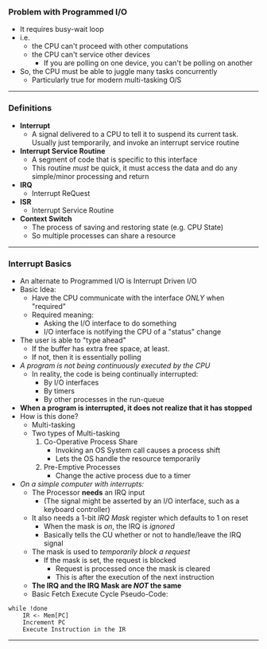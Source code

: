 ### Problem with Programmed I/O
- It requires busy-wait loop
- i.e. 
	- the CPU can't proceed with other computations
	- the CPU can't service other devices
		- If you are polling on one device, you can't be polling on another
- So, the CPU must be able to juggle many tasks concurrently
	- Particularly true for modern multi-tasking O/S
---
### Definitions
- **Interrupt**
	- A signal delivered to a CPU to tell it to suspend its current task. Usually just temporarily, and invoke an interrupt service routine
- **Interrupt Service Routine**
	- A segment of code that is specific to this interface
	- This routine *must* be quick, it must access the data and do any simple/minor processing and return
- **IRQ**
	- Interrupt ReQuest
- **ISR**
	- Interrupt Service Routine
- **Context Switch**
	- The process of saving and restoring state (e.g. CPU State)
	- So multiple processes can share a resource
---
### Interrupt Basics
- An alternate to Programmed I/O is Interrupt Driven I/O
- Basic Idea:
	- Have the CPU communicate with the interface *ONLY* when "required"
	- Required meaning:
		- Asking the I/O interface to do something
		- I/O interface is notifying the CPU of a "status" change
- The user is able to "type ahead"
	- If the buffer has extra free space, at least.
	- If not, then it is essentially polling
- *A program is not being continuously executed by the CPU*
	- In reality, the code is being continually interrupted:
		- By I/O interfaces
		- By timers
		- By other processes in the run-queue
- **When a program is interrupted, it does not realize that it has stopped**
- How is this done?
	- Multi-tasking
	- Two types of Multi-tasking
		1) Co-Operative Process Share
			- Invoking an OS System call causes a process shift
			- Lets the OS handle the resource temporarily
		2) Pre-Emptive Processes
			- Change the active process due to a timer
- *On a simple computer with interrupts:*
	- The Processor **needs** an IRQ input
		- (The signal might be asserted by an I/O interface, such as a keyboard controller)
	- It also needs a 1-bit *IRQ Mask* register which defaults to 1 on reset
		- When the mask is *on*, the IRQ is *ignored*
		- Basically tells the CU whether or not to handle/leave the IRQ signal
	- The mask is used to *temporarily block a request*
		- If the mask is set, the request is blocked
			- Request is processed once the mask is cleared
			- This is after the execution of the next instruction
	- **The IRQ and the IRQ Mask are *NOT* the same**
	- Basic Fetch Execute Cycle Pseudo-Code:
```
while !done
	IR <- Mem[PC]
	Increment PC
	Execute Instruction in the IR
```
---
